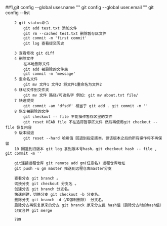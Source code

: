 ##1,git config --global user.name ""
 	git config --global user.email "" 
	git config --list 
	
        2 git status命令
            git add test.txt 添加文件
            git rm --cached test.txt 删除暂存区文件
            git commit -m 'first commit' 
            git log 查看提交历史

        3 查看修改 git diff 
        4 删除文件
            在本地删除文件
            git add 被删除的文件民
            git commit -m 'message'
        5 重命名文件
            git mv 文件1 文件2 将文件1重命名为文件2
        6 移动文件到文件夹
            git mv 文件 路径/可选名字 例如: git mv about.txt file/
        7 快速提交
            git commit -am 'dfsdf' 相当于 git add . git commit -m ''
        8 恢复被删除的文件 
            git checkout -- file 不能操作暂存区里的文件
            git reset HEAD file 不在追踪暂存区文件 然后再使用git checkout -- file 恢复内容
        9 版本回退
            git reset --hard 哈希值 回退到指定版本，但该版本之后的所有操作将不再保留
        10 回退到旧版本 git log 拿到版本号hash，git checkout hash -- file , git commit -m '' 

        git连接远程仓库 git remote add gm(任意名) 远程仓库地址
        git push -u gm master 推送到远程仓库master分支

        查看分支 git branch 。
        切换分支 git checkout 分支名 。
        创建分支 git branch 分支名。
        快速创建，切换分支 git checkout -b 分支名。
        删除分支 git branch -d（/D强制删除） 分支名。
        删除分支再恢复原来的分支 git branck 原来分支民 hash值（删除分支时的hash值）
        分支合并 git merge 
        
        789
